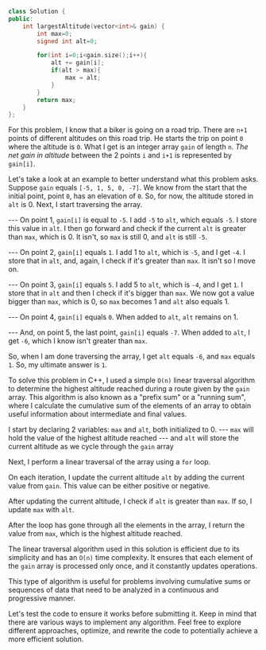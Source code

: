 ```cpp
class Solution {
public:
    int largestAltitude(vector<int>& gain) {
        int max=0;    
        signed int alt=0;

        for(int i=0;i<gain.size();i++){
            alt += gain[i];
            if(alt > max){
                max = alt;
            }
        }
        return max;
    }
};
```

For this problem, I know that a biker is going on a road trip. There are `n+1` points of different altitudes on this road trip. He starts the trip on point `0` where the altitude is `0`.
What I get is an integer array `gain` of length `n`. _The net gain in altitude_ between the 2 points `i` and `i+1` is represented by `gain[i]`.

Let's take a look at an example to better understand what this problem asks. 
Suppose `gain` equals `[-5, 1, 5, 0, -7]`.
We know from the start that the initial point, point `0`, has an elevation of `0`.
So, for now, the altitude stored in `alt` is 0. Next, I start traversing the array. 

--- On point 1, `gain[i]` is equal to `-5`. I add `-5` to `alt`, which equals `-5`. I store this value in `alt`. I then go forward and check if the current `alt` is greater than `max`, which is 0. It isn't, so `max` is still 0, and `alt` is still `-5`.

--- On point 2, `gain[i]` equals `1`. I add 1 to `alt`, which is `-5`, and I get `-4`. I store that in `alt`, and, again, I check if it's greater than `max`. It isn't so I move on.

--- On point 3, `gain[i]` equals `5`. I add 5 to `alt`, which is `-4`, and I get `1`. I store that in `alt` and then I check if it's bigger than `max`. We now got a value bigger than `max`, which is 0, so `max` becomes 1 and `alt` also equals 1.

--- On point 4, `gain[i]` equals `0`. When added to `alt`, `alt` remains on 1.

--- And, on point 5, the last point, `gain[i]` equals `-7`. When added to `alt`, I get `-6`, which I know isn't greater than `max`. 

So, when I am done traversing the array, I get `alt` equals `-6`, and `max` equals `1`. So, my ultimate answer is `1`.

To solve this problem in C++, I used a simple `O(n)` linear traversal algorithm to determine the highest altitude reached during a route given by the `gain` array. This algorithm is also known as a "prefix sum" or a "running sum", where I calculate the cumulative sum of the elements of an array to obtain useful information about intermediate and final values.

I start by declaring 2 variables: `max` and `alt`, both initialized to 0.
--- `max` will hold the value of the highest altitude reached
--- and `alt` will store the current altitude as we cycle through the `gain` array

Next, I perform a linear traversal of the array using a `for` loop.

On each iteration, I update the current altitude `alt` by adding the current value from `gain`. This value can be either positive or negative.

After updating the current altitude, I check if `alt` is greater than `max`. If so, I update `max` with `alt`.

After the loop has gone through all the elements in the array, I return the value from `max`, which is the highest altitude reached.

The linear traversal algorithm used in this solution is efficient due to its simplicity and has an `O(n)` time complexity. It ensures that each element of the `gain` array is processed only once, and it constantly updates operations.

This type of algorithm is useful for problems involving cumulative sums or sequences of data that need to be analyzed in a continuous and progressive manner.

Let's test the code to ensure it works before submitting it. Keep in mind that there are various ways to implement any algorithm. Feel free to explore different approaches, optimize, and rewrite the code to potentially achieve a more efficient solution.